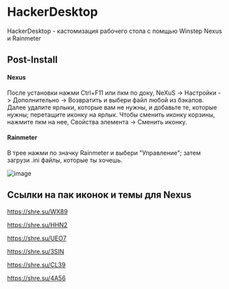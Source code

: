 # HackerDesktop
HackerDesktop - кастомизация рабочего стола с помщью Winstep Nexus и Rainmeter

## Post-Install

#### Nexus
После установки нажми Ctrl+F11 или пкм по доку, NeXuS -> Настройки -> Дополнительно -> Возвратить и выбери файл любой из бэкапов.
Далее удалите ярлыки, которые вам не нужны, и добавьте те, которые нужны; перетащите иконку на ярлык.
Чтобы сменить иконку корзины, нажмите пкм на нее, Свойства элемента -> Сменить иконку.

#### Rainmeter
В трее нажми по значку Rainmeter и выбери "Управление"; затем загрузи .ini файлы, которые ты хочешь.

![image](https://github.com/scode18/HackerDesktop/assets/98618381/73226682-6527-4ac7-90ed-f5160ffbd523)

## Ссылки на пак иконок и темы для Nexus
https://shre.su/WX89

https://shre.su/HHN2

https://shre.su/UEO7

https://shre.su/3SIN

https://shre.su/CL39

https://shre.su/4A56
